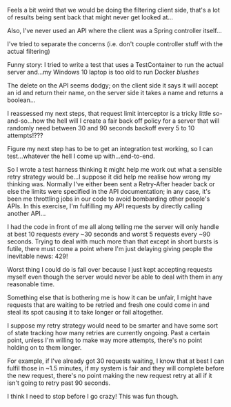 Feels a bit weird that we would be doing the filtering client side, that's a lot of results being sent back that might never get looked at...

Also, I've never used an API where the client was a Spring controller itself...

I've tried to separate the concerns (i.e. don't couple controller stuff with the actual filtering)


Funny story: I tried to write a test that uses a TestContainer to run the actual server and...my Windows 10 laptop is too old to run Docker *blushes*

The delete on the API seems dodgy; on the client side it says it will accept an id and return their name, on the server side it takes a name and returns a boolean...

I reassessed my next steps, that request limit interceptor is a tricky little so-and-so...how the hell will I create a fair back off policy for a server that will randomly need between 30 and 90 seconds backoff every 5 to 10 attempts!???

Figure my next step has to be to get an integration test working, so I can test...whatever the hell I come up with...end-to-end.

So I wrote a test harness thinking it might help me work out what a sensible retry strategy would be...I suppose it did help me realise how wrong my thinking was. Normally I've either been sent a Retry-After header back or else the limits were specified in the API documentation; in any case, it's been me throttling jobs in our code to avoid bombarding other people's APIs. In this exercise, I'm fulfilling my API requests by directly calling another API...

I had the code in front of me all along telling me the server will only handle at best 10 requests every ~30 seconds and worst 5 requests every ~90 seconds. Trying to deal with much more than that except in short bursts is futile, there must come a point where I'm just delaying giving people the inevitable news: 429!

Worst thing I could do is fall over because I just kept accepting requests myself even though the server would never be able to deal with them in any reasonable time.

Something else that is bothering me is how it can be unfair, I might have requests that are waiting to be retried and fresh one could come in and steal its spot causing it to take longer or fail altogether.

I suppose my retry strategy would need to be smarter and have some sort of state tracking how many retries are currently ongoing. Past a certain point, unless I'm willing to make way more attempts, there's no point holding on to them longer.

For example, if I've already got 30 requests waiting, I know that at best I can fulfil those in ~1.5 minutes, if my system is fair and they will complete before the new request, there's no point making the new request retry at all if it isn't going to retry past 90 seconds.

I think I need to stop before I go crazy! This was fun though.